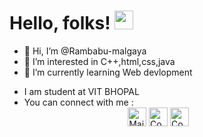 # Hello, folks! <img src="https://raw.githubusercontent.com/MartinHeinz/MartinHeinz/master/wave.gif" width="30px">
- 👋 Hi, I’m @Rambabu-malgaya
- 👀 I’m interested in C++,html,css,java
- 🌱 I’m currently learning Web devlopment
<!--- 📫 How to reach me  Mail to:rambabumalgaya7@gmail.com--->
-  I am student at VIT BHOPAL
- You can connect with  me : 
<br />&nbsp; &nbsp;&nbsp;&nbsp;&nbsp; &nbsp; &nbsp; &nbsp; &nbsp; &nbsp;   &nbsp; &nbsp; &nbsp; &nbsp; &nbsp; &nbsp; &nbsp; &nbsp; &nbsp; &nbsp; &nbsp; &nbsp; &nbsp;[<img height=30 width=30 alt="Mail me" src="https://img-premium.flaticon.com/png/512/725/725643.png?token=exp=1622606153~hmac=a3140f769e7bad4afbb2545760033bcc">](mailto:rambabumalgaya7@gmail.com)
[<img height=30 width=30 alt="Connect on LinkedIn" src="https://image.flaticon.com/icons/png/512/61/61109.png">](https://www.linkedin.com/in/rambabu-malgaya/) 
[<img height=30 width=30 alt="Connect on Twitter" src="https://image.flaticon.com/icons/png/512/1384/1384033.png">](https://twitter.com/MalgayaRambabu?s=09)


<!---
Rambabu-malgaya/Rambabu-malgaya is a ✨ special ✨ repository because its `README.md` (this file) appears on your GitHub profile.
You can click the Preview link to take a look at your changes.
--->
